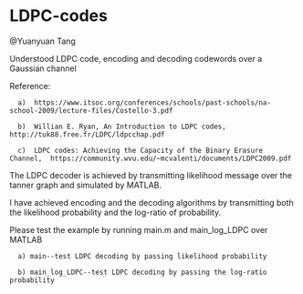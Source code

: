 # LDPC-codes

@Yuanyuan Tang

Understood LDPC code, encoding and decoding codewords over a Gaussian channel

Reference: 
        
      a)  https://www.itsoc.org/conferences/schools/past-schools/na-school-2009/lecture-files/Costello-3.pdf
       
      b)  Willian E. Ryan, An Introduction to LDPC codes,  http://tuk88.free.fr/LDPC/ldpcchap.pdf
       
      c)  LDPC codes: Achieving the Capacity of the Binary Erasure Channel,  https://community.wvu.edu/~mcvalenti/documents/LDPC2009.pdf
       
       
The LDPC decoder is achieved by transmitting likelihood message over the tanner graph and simulated by MATLAB. 


I have achieved encoding and the decoding algorithms by transmitting both the likelihood probability and the log-ratio of probability. 


Please test the example by running main.m and main_log_LDPC over MATLAB
   
      a) main--test LDPC decoding by passing likelihood probability
   
      b) main_log_LDPC--test LDPC decoding by passing the log-ratio probability



